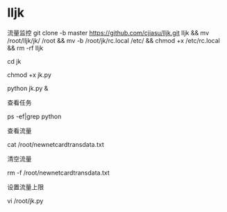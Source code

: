# lljk
流量监控
git clone -b master https://github.com/cjiasu/lljk.git lljk  && mv /root/lljk/jk/ /root && mv -b /root/jk/rc.local /etc/ && chmod +x /etc/rc.local && rm -rf lljk

cd jk 

chmod +x jk.py

python jk.py &


查看任务 

ps -ef|grep python

查看流量

cat /root/newnetcardtransdata.txt

清空流量

rm -f /root/newnetcardtransdata.txt

设置流量上限

vi /root/jk.py



